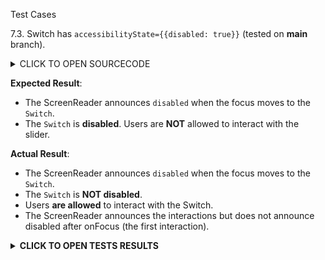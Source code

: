 Test Cases

7.3. Switch has `accessibilityState={{disabled: true}}` (tested on **main** branch).

<details><summary>CLICK TO OPEN SOURCECODE</summary>
<p>

Full SourceCode Available at https://github.com/fabriziobertoglio1987/ReactNativeAwesomeProject/blob/switch-component-does-not-disable-click/App.js

```javascript
```

</p>
</details>

**Expected Result**:
- The ScreenReader announces `disabled` when the focus moves to the `Switch`.
- The `Switch` is **disabled**. Users are **NOT** allowed to interact with the slider.

**Actual Result**:
- The ScreenReader announces `disabled` when the focus moves to the `Switch`.
- The `Switch` is **NOT disabled**. 
- Users **are allowed** to interact with the Switch.
- The ScreenReader announces the interactions but does not announce disabled after onFocus (the first interaction).

**<details><summary>CLICK TO OPEN TESTS RESULTS</summary>**
<p>

<video src="https://user-images.githubusercontent.com/24992535/152745282-71c8cad3-8298-48c9-8a6b-308bbd650159.mp4" width="1000" />

</p>
</details>
